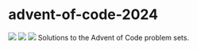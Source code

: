 # advent-of-code-2024
![](https://img.shields.io/badge/day%1📅-22-blue)
![](https://img.shields.io/badge/stars%2⭐-34-yellow)
![](https://img.shields.io/badge/days%1completed-17-red)
Solutions to the Advent of Code problem sets.
